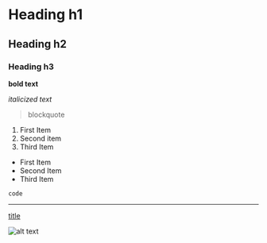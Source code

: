 # Heading h1

## Heading h2

### Heading h3


**bold text** 


*italicized text*


> blockquote


 1. First Item
 1. Second item
 1. Third Item

 - First Item
 - Second Item
 - Third Item


`code`


---


[title](https://theuselessweb.com/)



![alt text](https://media.istockphoto.com/id/1154370446/pt/foto/funny-raccoon-in-green-sunglasses-showing-a-rock-gesture-isolated-on-white-background.jpg?s=1024x1024&w=is&k=20&c=5tkvJ0YFDhIO7OWm6eEvVcDKAhYWP2yuwERGrpBkp-g=)


